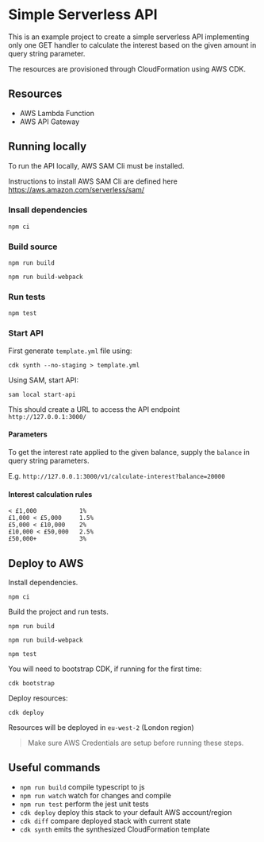 # Simple Serverless API

This is an example project to create a simple serverless API implementing only one GET handler
to calculate the interest based on the given amount in query string parameter.

The resources are provisioned through CloudFormation using AWS CDK.

## Resources

* AWS Lambda Function
* AWS API Gateway

## Running locally

To run the API locally, AWS SAM Cli must be installed.

Instructions to install AWS SAM Cli are defined here https://aws.amazon.com/serverless/sam/

### Insall dependencies

`npm ci`

### Build source

`npm run build`

`npm run build-webpack`

### Run tests

`npm test`

### Start API

First generate `template.yml` file using:

`cdk synth --no-staging > template.yml`

Using SAM, start API:

`sam local start-api`

This should create a URL to access the API endpoint `http://127.0.0.1:3000/`

#### Parameters

To get the interest rate applied to the given balance, supply the `balance` in query string parameters.

E.g. `http://127.0.0.1:3000/v1/calculate-interest?balance=20000`

#### Interest calculation rules

    < £1,000            1%
    £1,000 < £5,000     1.5%
    £5,000 < £10,000    2%
    £10,000 < £50,000   2.5%
    £50,000+            3%

## Deploy to AWS

Install dependencies.

`npm ci`

Build the project and run tests.

`npm run build`

`npm run build-webpack`

`npm test`

You will need to bootstrap CDK, if running for the first time:

`cdk bootstrap`

Deploy resources:

`cdk deploy`

Resources will be deployed in `eu-west-2` (London region)

> Make sure AWS Credentials are setup before running these steps.

## Useful commands

* `npm run build`   compile typescript to js
* `npm run watch`   watch for changes and compile
* `npm run test`    perform the jest unit tests
* `cdk deploy`      deploy this stack to your default AWS account/region
* `cdk diff`        compare deployed stack with current state
* `cdk synth`       emits the synthesized CloudFormation template
